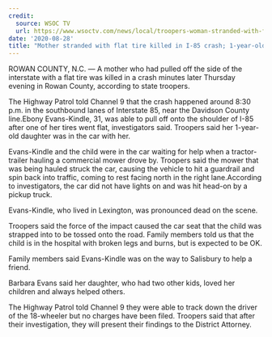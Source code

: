 ```yaml
---
credit:
  source: WSOC TV
  url: https://www.wsoctv.com/news/local/troopers-woman-stranded-with-flat-tire-killed-i-85-crash-3-year-old-survives/X5U6YX4A55EYRBHNNMWN5D3JDI/
date: '2020-08-28'
title: "Mother stranded with flat tire killed in I-85 crash; 1-year-old daughter survives"
---
```

ROWAN COUNTY, N.C. — A mother who had pulled off the side of the interstate with a flat tire was killed in a crash minutes later Thursday evening in Rowan County, according to state troopers.

The Highway Patrol told Channel 9 that the crash happened around 8:30 p.m. in the southbound lanes of Interstate 85, near the Davidson County line.Ebony Evans-Kindle, 31, was able to pull off onto the shoulder of I-85 after one of her tires went flat, investigators said. Troopers said her 1-year-old daughter was in the car with her.

Evans-Kindle and the child were in the car waiting for help when a tractor-trailer hauling a commercial mower drove by. Troopers said the mower that was being hauled struck the car, causing the vehicle to hit a guardrail and spin back into traffic, coming to rest facing north in the right lane.According to investigators, the car did not have lights on and was hit head-on by a pickup truck.

Evans-Kindle, who lived in Lexington, was pronounced dead on the scene.

Troopers said the force of the impact caused the car seat that the child was strapped into to be tossed onto the road. Family members told us that the child is in the hospital with broken legs and burns, but is expected to be OK.

Family members said Evans-Kindle was on the way to Salisbury to help a friend.

Barbara Evans said her daughter, who had two other kids, loved her children and always helped others.

The Highway Patrol told Channel 9 they were able to track down the driver of the 18-wheeler but no charges have been filed. Troopers said that after their investigation, they will present their findings to the District Attorney.
